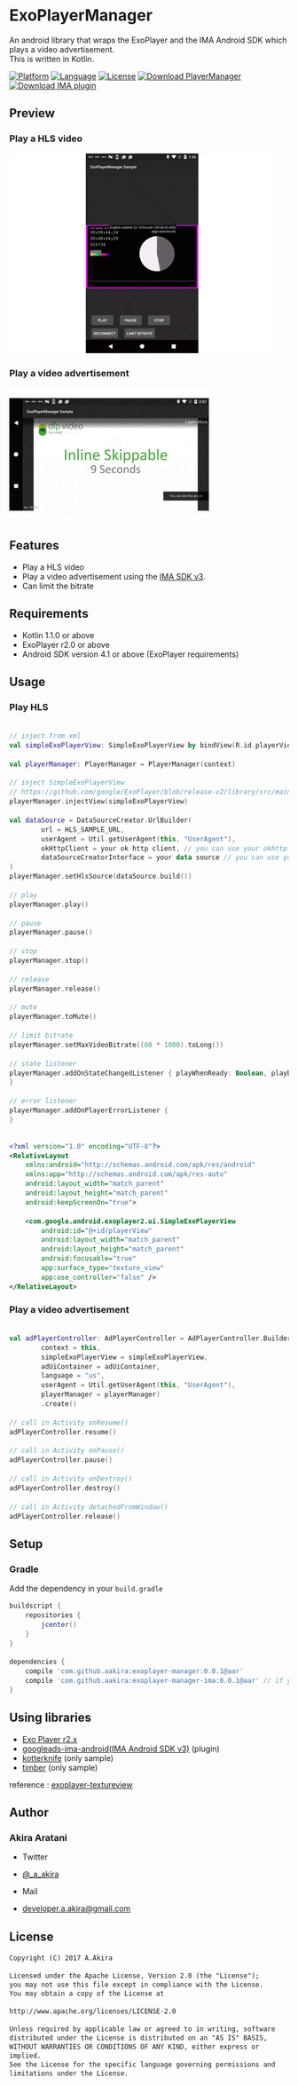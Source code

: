 # ExoPlayerManager

An android library that wraps the ExoPlayer and the IMA Android SDK which plays a video advertisement.  
This is written in Kotlin.

[![Platform](http://img.shields.io/badge/platform-android-brightgreen.svg?style=flat)](http://developer.android.com/index.html)
[![Language](http://img.shields.io/badge/language-kotlin-green.svg?style=flat)](https://kotlinlang.org)
[![License](http://img.shields.io/badge/license-apache2.0-lightgrey.svg?style=flat)](http://www.apache.org/licenses/LICENSE-2.0)
[![Download PlayerManager](https://api.bintray.com/packages/aakira/maven/exoplayer-manager/images/download.svg)](https://bintray.com/aakira/maven/exoplayer-manager/_latestVersion)
[![Download IMA plugin](https://api.bintray.com/packages/aakira/maven/exoplayer-manager-ima/images/download.svg)](https://bintray.com/aakira/maven/exoplayer-manager-ima/_latestVersion)

## Preview

### Play a HLS video

![HLS_SAMPLE][hls_sample]

### Play a video advertisement

![IMA_SAMPLE][ima_sample] 

## Features

* Play a HLS video
* Play a video advertisement using the [IMA SDK v3](https://github.com/googleads/googleads-ima-android).
* Can limit the bitrate

## Requirements

* Kotlin 1.1.0 or above
* ExoPlayer r2.0 or above
* Android SDK version 4.1 or above (ExoPlayer requirements)

## Usage

### Play HLS

```Kotlin

// inject from xml
val simpleExoPlayerView: SimpleExoPlayerView by bindView(R.id.playerView)

val playerManager: PlayerManager = PlayerManager(context) 

// inject SimpleExoPlayerView
// https://github.com/google/ExoPlayer/blob/release-v2/library/src/main/java/com/google/android/exoplayer2/SimpleExoPlayer.java
playerManager.injectView(simpleExoPlayerView)

val dataSource = DataSourceCreator.UrlBuilder(
        url = HLS_SAMPLE_URL,
        userAgent = Util.getUserAgent(this, "UserAgent"),
        okHttpClient = your ok http client, // you can use your okhttp client if you want use it.
        dataSourceCreatorInterface = your data source // you can use your data source if you want use it.
)
playerManager.setHlsSource(dataSource.build())

// play
playerManager.play()

// pause
playerManager.pause()

// stop
playerManager.stop()

// release
playerManager.release()

// mute
playerManager.toMute()

// limit bitrate
playerManager.setMaxVideoBitrate((60 * 1000).toLong())

// state listener
playerManager.addOnStateChangedListener { playWhenReady: Boolean, playbackState: Int ->
}

// error listener
playerManager.addOnPlayerErrorListener {
}

```

```xml

<?xml version="1.0" encoding="UTF-8"?>
<RelativeLayout 
    xmlns:android="http://schemas.android.com/apk/res/android"
    xmlns:app="http://schemas.android.com/apk/res-auto"
    android:layout_width="match_parent"
    android:layout_height="match_parent"
    android:keepScreenOn="true">

    <com.google.android.exoplayer2.ui.SimpleExoPlayerView
        android:id="@+id/playerView"
        android:layout_width="match_parent"
        android:layout_height="match_parent"
        android:focusable="true"
        app:surface_type="texture_view"
        app:use_controller="false" />
</RelativeLayout>
```

### Play a video advertisement

```Kotlin

val adPlayerController: AdPlayerController = AdPlayerController.Builder(
        context = this,
        simpleExoPlayerView = simpleExoPlayerView,
        adUiContainer = adUiContainer,
        language = "us",
        userAgent = Util.getUserAgent(this, "UserAgent"),
        playerManager = playerManager)
        .create()

// call in Activity onResume()
adPlayerController.resume()

// call in Activity onPause()
adPlayerController.pause()

// call in Activity onDestroy()
adPlayerController.destroy()

// call in Activity detachedFromWindow()
adPlayerController.release()

```

## Setup

### Gradle

Add the dependency in your `build.gradle`

```groovy
buildscript {
	repositories {
		jcenter()
	}
}

dependencies {
	compile 'com.github.aakira:exoplayer-manager:0.0.1@aar'
	compile 'com.github.aakira:exoplayer-manager-ima:0.0.1@aar' // if you use an IMA SDK
}
```
## Using libraries

* [Exo Player r2.x](https://github.com/google/ExoPlayer)
* [googleads-ima-android(IMA Android SDK v3)](https://github.com/googleads/googleads-ima-android) (plugin)
* [kotterknife](https://github.com/JakeWharton/kotterknife) (only sample)
* [timber](https://github.com/JakeWharton/timber) (only sample)

reference : [exoplayer-textureview](https://github.com/satorufujiwara/exoplayer-textureview)

## Author

### Akira Aratani

* Twitter
 - [@_a_akira](https://twitter.com/_a_akira)
* Mail
 - developer.a.akira@gmail.com

## License

```
Copyright (C) 2017 A.Akira

Licensed under the Apache License, Version 2.0 (the "License");
you may not use this file except in compliance with the License.
You may obtain a copy of the License at

http://www.apache.org/licenses/LICENSE-2.0

Unless required by applicable law or agreed to in writing, software
distributed under the License is distributed on an "AS IS" BASIS,
WITHOUT WARRANTIES OR CONDITIONS OF ANY KIND, either express or implied.
See the License for the specific language governing permissions and
limitations under the License.
```

[hls_sample]: /art/hls_sample.gif
[ima_Sample]: /art/ima_sample.gif
